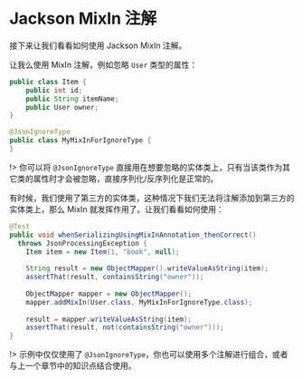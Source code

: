 # Jackson MixIn 注解

接下来让我们看看如何使用 Jackson MixIn 注解。

让我么使用 MixIn 注解，例如忽略 `User` 类型的属性：

```java
public class Item {
    public int id;
    public String itemName;
    public User owner;
}

@JsonIgnoreType
public class MyMixInForIgnoreType {
}
```

!> 你可以将 `@JsonIgnoreType` 直接用在想要忽略的实体类上，只有当该类作为其它类的属性时才会被忽略，直接序列化/反序列化是正常的。

有时候，我们使用了第三方的实体类，这种情况下我们无法将注解添加到第三方的实体类上，那么 MixIn 就发挥作用了。让我们看看如何使用：

```java
@Test
public void whenSerializingUsingMixInAnnotation_thenCorrect()
  throws JsonProcessingException {
    Item item = new Item(1, "book", null);
    
    String result = new ObjectMapper().writeValueAsString(item);
    assertThat(result, containsString("owner"));
    
    ObjectMapper mapper = new ObjectMapper();
    mapper.addMixIn(User.class, MyMixInForIgnoreType.class);
    
    result = mapper.writeValueAsString(item);
    assertThat(result, not(containsString("owner")));
}
```

!> 示例中仅仅使用了 `@JsonIgnoreType`，你也可以使用多个注解进行组合，或者与上一个章节中的知识点结合使用。
